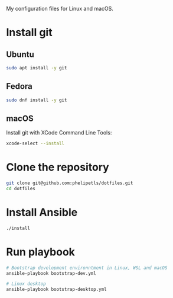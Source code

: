 My configuration files for Linux and macOS.

# Install git

## Ubuntu

```sh
sudo apt install -y git
```

## Fedora

```sh
sudo dnf install -y git
```

## macOS

Install git with XCode Command Line Tools:

```sh
xcode-select --install
```

# Clone the repository

```sh
git clone git@github.com:phelipetls/dotfiles.git
cd dotfiles
```

# Install Ansible

```sh
./install
```

# Run playbook

```sh
# Bootstrap development environntment in Linux, WSL and macOS
ansible-playbook bootstrap-dev.yml

# Linux desktop
ansible-playbook bootstrap-desktop.yml
```
